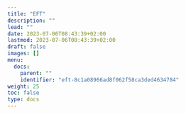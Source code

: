 ```yaml
---
title: "EFT"
description: ""
lead: ""
date: 2023-07-06T08:43:39+02:00
lastmod: 2023-07-06T08:43:39+02:00
draft: false
images: []
menu:
  docs:
    parent: ""
    identifier: "eft-8c1a08966ad8f062f58ca3ded4634784"
weight: 25
toc: false
type: docs
---
```

